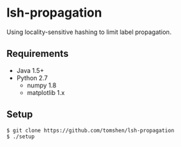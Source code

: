 # lsh-propagation

Using locality-sensitive hashing to limit label propagation.

## Requirements
* Java 1.5+
* Python 2.7
  * numpy 1.8
  * matplotlib 1.x

## Setup
```sh
$ git clone https://github.com/tomshen/lsh-propagation
$ ./setup
```